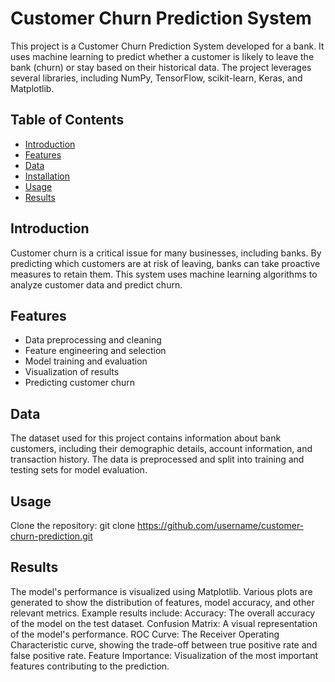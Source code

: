 # Customer Churn Prediction System

This project is a Customer Churn Prediction System developed for a bank. It uses machine learning to predict whether a customer is likely to leave the bank (churn) or stay based on their historical data. The project leverages several libraries, including NumPy, TensorFlow, scikit-learn, Keras, and Matplotlib.

## Table of Contents
- [Introduction](#introduction)
- [Features](#features)
- [Data](#data)
- [Installation](#installation)
- [Usage](#usage)
- [Results](#results)


## Introduction

Customer churn is a critical issue for many businesses, including banks. By predicting which customers are at risk of leaving, banks can take proactive measures to retain them. This system uses machine learning algorithms to analyze customer data and predict churn.

## Features

- Data preprocessing and cleaning
- Feature engineering and selection
- Model training and evaluation
- Visualization of results
- Predicting customer churn

## Data

The dataset used for this project contains information about bank customers, including their demographic details, account information, and transaction history. The data is preprocessed and split into training and testing sets for model evaluation.

## Usage
Clone the repository:
git clone https://github.com/username/customer-churn-prediction.git

## Results
The model's performance is visualized using Matplotlib. Various plots are generated to show the distribution of features, model accuracy, and other relevant metrics. Example results include:
Accuracy: The overall accuracy of the model on the test dataset.
Confusion Matrix: A visual representation of the model's performance.
ROC Curve: The Receiver Operating Characteristic curve, showing the trade-off between true positive rate and false positive rate.
Feature Importance: Visualization of the most important features contributing to the prediction.

